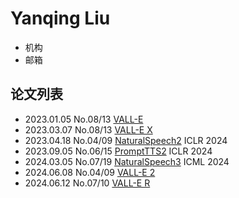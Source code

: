 # Yanqing Liu

- 机构
- 邮箱

## 论文列表

- 2023.01.05 No.08/13 [VALL-E](../Models/Speech_LLM/2023.01.05_VALL-E.md)
- 2023.03.07 No.08/13 [VALL-E X](../Models/Speech_LLM/2023.03.07_VALL-E_X.md)
- 2023.04.18 No.04/09 [NaturalSpeech2](../Models/Diffusion/2023.04.18_NaturalSpeech2.md) ICLR 2024
- 2023.09.05 No.06/15 [PromptTTS2](../Models/Prompt/2023.09.05_PromptTTS2.md) ICLR 2024
- 2024.03.05 No.07/19 [NaturalSpeech3](../Models/Diffusion/2024.03.05_NaturalSpeech3.md) ICML 2024
- 2024.06.08 No.04/09 [VALL-E 2](../Models/Speech_LLM/2024.06.08_VALL-E2.md)
- 2024.06.12 No.07/10 [VALL-E R](../Models/Speech_LLM/2024.06.12_VALL-E_R.md)